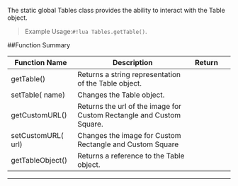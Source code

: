 The static global Tables class provides the ability to interact with the Table object.

> Example Usage:`#!lua Tables.getTable()`.

##Function Summary

Function Name | Description | Return | &nbsp;
-- | -- | -- | --:
getTable() | Returns a string representation of the Table object. | [<span class="ret str"></span>](types.md) | &nbsp;
setTable([<span class="tag str"></span>](types.md) name) | Changes the Table object. | [<span class="ret boo"></span>](types.md) | &nbsp;
getCustomURL() | Returns the url of the image for Custom Rectangle and Custom Square. | [<span class="ret str"></span>](types.md) | &nbsp;
setCustomURL([<span class="tag str"></span>](types.md) url) | Changes the image for Custom Rectangle and Custom Square | [<span class="ret boo"></span>](types.md) | &nbsp;
getTableObject() | Returns a reference to the Table object. | [<span class="ret obj"></span>](types.md) | &nbsp;

---
